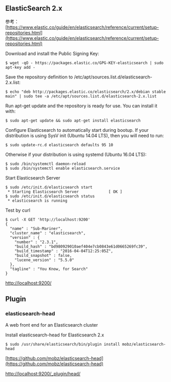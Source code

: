 ## ElasticSearch 2.x

参考： [https://www.elastic.co/guide/en/elasticsearch/reference/current/setup-repositories.html](https://www.elastic.co/guide/en/elasticsearch/reference/current/setup-repositories.html)

Download and install the Public Signing Key:
```
$ wget -qO - https://packages.elastic.co/GPG-KEY-elasticsearch | sudo apt-key add -
```

Save the repository definition to /etc/apt/sources.list.d/elasticsearch-2.x.list:
```
$ echo "deb http://packages.elastic.co/elasticsearch/2.x/debian stable main" | sudo tee -a /etc/apt/sources.list.d/elasticsearch-2.x.list
```

Run apt-get update and the repository is ready for use. You can install it with:
```
$ sudo apt-get update && sudo apt-get install elasticsearch
```

Configure Elasticsearch to automatically start during bootup.
If your distribution is using SysV init (Ubuntu 14.04 LTS), then you will need to run:
```
$ sudo update-rc.d elasticsearch defaults 95 10
```
Otherwise if your distribution is using systemd (Ubuntu 16.04 LTS):
```
$ sudo /bin/systemctl daemon-reload
$ sudo /bin/systemctl enable elasticsearch.service
```

Start Elasticsearch Server
```
$ sudo /etc/init.d/elasticsearch start
 * Starting Elasticsearch Server             [ OK ]
$ sudo /etc/init.d/elasticsearch status
 * elasticsearch is running
```

Test by curl
```
$ curl -X GET 'http://localhost:9200'
{
  "name" : "Sub-Mariner",
  "cluster_name" : "elasticsearch",
  "version" : {
    "number" : "2.3.1",
    "build_hash" : "bd980929010aef404e7cb0843e61d0665269fc39",
    "build_timestamp" : "2016-04-04T12:25:05Z",
    "build_snapshot" : false,
    "lucene_version" : "5.5.0"
  },
  "tagline" : "You Know, for Search"
}
```

[http://localhost:9200/](http://localhost:9200/)


## Plugin

### elasticsearch-head

A web front end for an Elasticsearch cluster

Install elasticsearch-head for Elasticsearch 2.x
```
$ sudo /usr/share/elasticsearch/bin/plugin install mobz/elasticsearch-head
```

[https://github.com/mobz/elasticsearch-head](https://github.com/mobz/elasticsearch-head)

[http://localhost:9200/_plugin/head/](http://localhost:9200/_plugin/head/)

